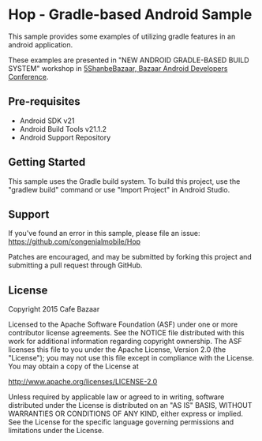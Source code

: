 Hop - Gradle-based Android Sample
=================================

This sample provides some examples of utilizing gradle features in an android
application.

These examples are presented in "NEW ANDROID GRADLE-BASED BUILD SYSTEM"
workshop in [5ShanbeBazaar, Bazaar Android Developers Conference][5ShanbeBazaar].

[5ShanbeBazaar]: https://5shanbe.cafebazaar.ir/index-en.html

Pre-requisites
--------------

- Android SDK v21
- Android Build Tools v21.1.2
- Android Support Repository

Getting Started
---------------

This sample uses the Gradle build system. To build this project, use the
"gradlew build" command or use "Import Project" in Android Studio.

Support
-------

If you've found an error in this sample, please file an issue:
https://github.com/congenialmobile/Hop

Patches are encouraged, and may be submitted by forking this project and
submitting a pull request through GitHub.

License
-------

Copyright 2015 Cafe Bazaar

Licensed to the Apache Software Foundation (ASF) under one or more contributor
license agreements.  See the NOTICE file distributed with this work for
additional information regarding copyright ownership.  The ASF licenses this
file to you under the Apache License, Version 2.0 (the "License"); you may not
use this file except in compliance with the License.  You may obtain a copy of
the License at

http://www.apache.org/licenses/LICENSE-2.0

Unless required by applicable law or agreed to in writing, software
distributed under the License is distributed on an "AS IS" BASIS, WITHOUT
WARRANTIES OR CONDITIONS OF ANY KIND, either express or implied.  See the
License for the specific language governing permissions and limitations under
the License.
